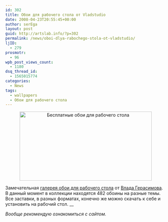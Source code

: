 ```yaml
---
id: 302
title: Обои для рабочего стола от Vladstudio
date: 2008-04-23T20:55:45+00:00
author: serEga
layout: post
guid: http://artslab.info/?p=302
permalink: /news/oboi-dlya-rabochego-stola-ot-vladstudio/
ljID:
  - 279
prosmotr:
  - 96
wpb_post_views_count:
  - 1180
dsq_thread_id:
  - 1565015774
categories:
  - News
tags:
  - wallpapers
  - Обои для рабочего стола
---
```

<p style="text-align: center;">
  <a href="http://artslab.info/wp-content/uploads/vladstudio.jpg" class="lightview"><img class="alignnone size-full wp-image-303" title="vladstudio" src="http://artslab.info/wp-content/uploads/vladstudio.jpg" alt="Бесплатные обои для рабочего стола" width="415" height="217" srcset="http://img.artslab.info/vladstudio.jpg 415w, http://img.artslab.info/vladstudio-300x156.jpg 300w" sizes="(max-width: 415px) 100vw, 415px" /></a>
</p>

Замечательная <a href="http://www.vladstudio.com/ru/wallpapers/" target="_blank">галерея обои для рабочего стола</a> от <a href="http://www.vladstudio.com/ru/home/" target="_blank">Влада Герасимова</a>. В данный момент в коллекции находятся 482 обоины на разные темы. Все заставки, в разных форматах, конечно же можно скачать к себе и установить на рабочий стол. __

_Вообще рекомендую ознакомиться с сайтом._